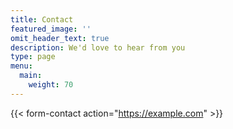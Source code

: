 ```yaml
---
title: Contact
featured_image: ''
omit_header_text: true
description: We'd love to hear from you
type: page
menu:
  main:
    weight: 70
---
```


{{< form-contact action="https://example.com"  >}}
